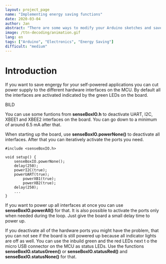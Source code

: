 ```yaml
---
layout: project_page
name: "Implementing energy saving functions"
date: 2020-03-04
author: Jan
abstract: "There are some ways to modify your Arduino sketches and save some engery"
image: /ttn-decoding/animation.gif
lang: en
tags: ["Arduino", "Electronics", "Energy Saving"]
difficult: "medium"
---
```

# Introduction
If you want to save engergy for your self-powered applications you can cut power supply to the different 
hardware interfaces on the MCU. By default all the interfaces are activated indicated by the green LEDs on the board.

BILD

You can use some funtions from __senseBoxIO.h__ to deactivate UART, I2C, XBEE1 and XBEE2 
interfaces on the board. You can go down to a minimum of around 6.5 mA after that.

When starting up the board, use __senseBoxIO.powerNone()__ to deactivate all interfaces. 
After that you can iteratively activate the ports you need.

```
#include <senseBoxIO.h>

void setup() {
	senseBoxIO.powerNone();
 	delay(250);
   	powerI2C(true);
	powerUART(true);
    	powerXB1(true);
    	powerXB2(true);
	delay(250);
	...	
}
```
If you want to power up all interfaces at once you can use __senseBoxIO.powerAll()__ for that. 
It is also possible to activate the ports only when needed during the loop. 
Just give the board a small delay time to power up.

If you deactivate all of the hardware ports you might have the problem, 
that you can not see if the board is still powered up because all indicator 
lights are off as well. You can use the inbuild green and the red LEDs next t
o the micro USB connector on the MCU as status LEDs. Use the functions __senseBoxIO.statusGreen()__ 
or __senseBoxIO.statusRed()__ and __senseBoxIO.statusNone()__ for that.

